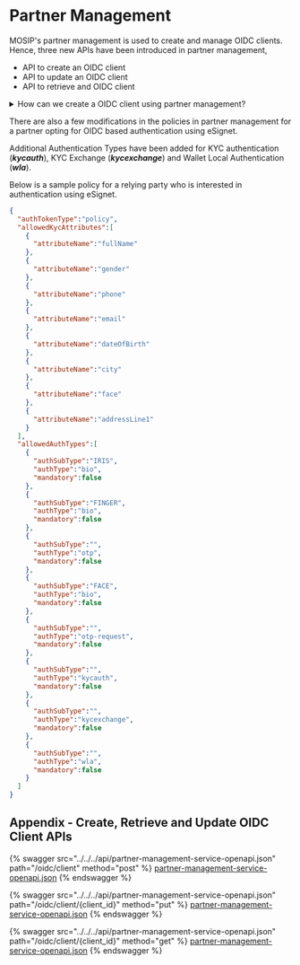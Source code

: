 # Partner Management

MOSIP's partner management is used to create and manage OIDC clients. Hence, three new APIs have been introduced in partner management,

* API to create an OIDC client
* API to update an OIDC client
* API to retrieve and OIDC client

<details>

<summary>How can we create a OIDC client using partner management?</summary>

In order to create a OIDC client,&#x20;

* The relying party, needs to get onboarded into MOSIP using the partner management portal as a authentication partner
* The relying party needs to be mapped to a policy in MOSIP
* When the relying party is mapped to the policy, using the new OIDC client create API, a client can be created for the relying party.

</details>

There are also a few modifications in the policies in partner management for a partner opting for OIDC based authentication using eSignet.

Additional Authentication Types have been added for KYC authentication (_**kycauth**_), KYC Exchange (_**kycexchange**_) and Wallet Local Authentication (_**wla**_).

Below is a sample policy for a relying party who is interested in authentication using eSignet.

```json
{
  "authTokenType":"policy",
  "allowedKycAttributes":[
    {
      "attributeName":"fullName"
    },
    {
      "attributeName":"gender"
    },
    {
      "attributeName":"phone"
    },
    {
      "attributeName":"email"
    },
    {
      "attributeName":"dateOfBirth"
    },
    {
      "attributeName":"city"
    },
    {
      "attributeName":"face"
    },
    {
      "attributeName":"addressLine1"
    }
  ],
  "allowedAuthTypes":[
    {
      "authSubType":"IRIS",
      "authType":"bio",
      "mandatory":false
    },
    {
      "authSubType":"FINGER",
      "authType":"bio",
      "mandatory":false
    },
    {
      "authSubType":"",
      "authType":"otp",
      "mandatory":false
    },
    {
      "authSubType":"FACE",
      "authType":"bio",
      "mandatory":false
    },
    {
      "authSubType":"",
      "authType":"otp-request",
      "mandatory":false
    },
    {
      "authSubType":"",
      "authType":"kycauth",
      "mandatory":false
    },
    {
      "authSubType":"",
      "authType":"kycexchange",
      "mandatory":false
    },
    {
      "authSubType":"",
      "authType":"wla",
      "mandatory":false
    }
  ]
}
```

## Appendix - Create, Retrieve and Update OIDC Client APIs

{% swagger src="../../../api/partner-management-service-openapi.json" path="/oidc/client" method="post" %}
[partner-management-service-openapi.json](../../../api/partner-management-service-openapi.json)
{% endswagger %}

{% swagger src="../../../api/partner-management-service-openapi.json" path="/oidc/client/{client_id}" method="put" %}
[partner-management-service-openapi.json](../../../api/partner-management-service-openapi.json)
{% endswagger %}

{% swagger src="../../../api/partner-management-service-openapi.json" path="/oidc/client/{client_id}" method="get" %}
[partner-management-service-openapi.json](../../../api/partner-management-service-openapi.json)
{% endswagger %}
